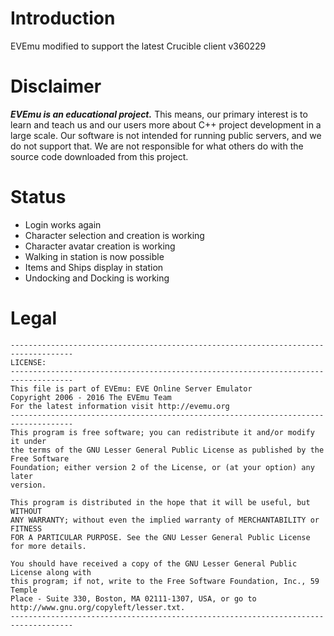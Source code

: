 # Introduction
EVEmu modified to support the latest Crucible client v360229

# Disclaimer

***EVEmu is an educational project.***
 This means, our primary interest is to learn and teach us
and our users more about C++ project development in a large
scale. Our software is not intended for running public servers,
and we do not support that. We are not responsible for what others
do with the source code downloaded from this project.

# Status
- Login works again
- Character selection and creation is working
- Character avatar creation is working
- Walking in station is now possible
- Items and Ships display in station
- Undocking and Docking is working


# Legal
    ------------------------------------------------------------------------------------
    LICENSE:
    ------------------------------------------------------------------------------------
    This file is part of EVEmu: EVE Online Server Emulator
    Copyright 2006 - 2016 The EVEmu Team
    For the latest information visit http://evemu.org
    ------------------------------------------------------------------------------------
    This program is free software; you can redistribute it and/or modify it under
    the terms of the GNU Lesser General Public License as published by the Free Software
    Foundation; either version 2 of the License, or (at your option) any later
    version.

    This program is distributed in the hope that it will be useful, but WITHOUT
    ANY WARRANTY; without even the implied warranty of MERCHANTABILITY or FITNESS
    FOR A PARTICULAR PURPOSE. See the GNU Lesser General Public License for more details.

    You should have received a copy of the GNU Lesser General Public License along with
    this program; if not, write to the Free Software Foundation, Inc., 59 Temple
    Place - Suite 330, Boston, MA 02111-1307, USA, or go to
    http://www.gnu.org/copyleft/lesser.txt.
    ------------------------------------------------------------------------------------

